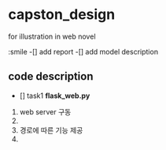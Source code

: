 # capston_design
for illustration in web novel

:smile
-[] add report 
-[] add model description
## code description
- [] task1
**flask_web.py**

1. web server 구동
2. 
3. 경로에 따른 기능 제공
4. 
